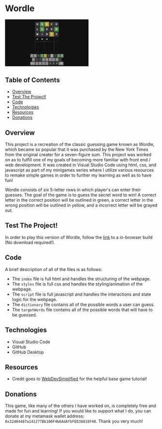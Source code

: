 # Wordle
<img width="276.48" height="155.52" src="https://github.com/SergeiBak/PersonalWebsite/blob/master/images/wordle.png?raw=true">

## Table of Contents
* [Overview](#Overview)
* [Test The Project!](#test-the-project)
* [Code](#Code)
* [Technologies](#Technologies)
* [Resources](#Resources)
* [Donations](#Donations)

## Overview
This project is a recreation of the classic guessing game known as Wordle, which became so popular that it was purchased by the New York Times from the original creater for a seven-figure sum. This project was worked on as to fulfill one of my goals of becoming more familiar with front end / web development. It was created in Visual Studio Code using html, css, and javascript as part of my minigames series where I utilize various resources to remake simple games in order to further my learning as well as to have fun!   

Wordle consists of six 5-letter rows in which player's can enter their guesses. The goal of the game is to guess the secret word to win! A correct letter in the correct position will be outlined in green, a correct letter in the wrong position will be outlined in yellow, and a incorrect letter will be grayed out.    

## Test The Project!
In order to play this version of Wordle, follow the [link](https://sergeibak.github.io/PersonalWebsite/wordle.html) to a in-browser build (No download required!).

## Code
A brief description of all of the files is as follows:
- The `index` file is full html and handles the structuring of the webpage.
- The `styles` file is full css and handles the styling/animation of the webpage.
- The `script` file is full javascript and handles the interactions and state logic for the webpage.
- The `dictionary` file contains all of the possible words a user can guess.
- The `targetWords` file contains all of the possible words that will have to be guessed.

## Technologies
- Visual Studio Code
- GitHub
- GitHub Desktop

## Resources
- Credit goes to [WebDevSimplified](https://www.youtube.com/c/WebDevSimplified) for the helpful base game tutorial!

## Donations
This game, like many of the others I have worked on, is completely free and made for fun and learning! If you would like to support what I do, you can donate at my metamask wallet address: ```0x32d04487a141277Bb100F4b6AdAfbFED38810F40```. Thank you very much!

